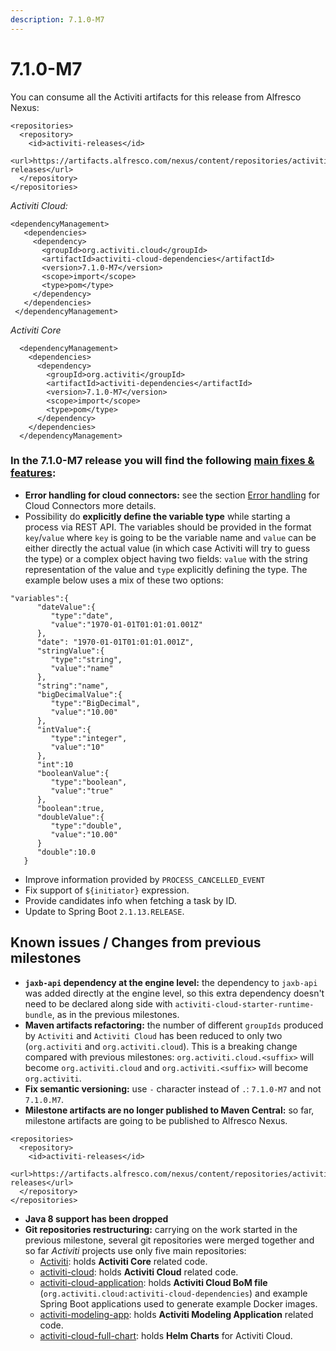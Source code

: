 ```yaml
---
description: 7.1.0-M7
---
```


# 7.1.0-M7

You can consume all the Activiti artifacts for this release from Alfresco Nexus:

```markup
<repositories>
  <repository>
    <id>activiti-releases</id>
    <url>https://artifacts.alfresco.com/nexus/content/repositories/activiti-releases</url>
  </repository>
</repositories>
```

_Activiti Cloud:_

```markup
<dependencyManagement>
   <dependencies>
     <dependency>
       <groupId>org.activiti.cloud</groupId>
       <artifactId>activiti-cloud-dependencies</artifactId>
       <version>7.1.0-M7</version>
       <scope>import</scope>
       <type>pom</type>
     </dependency>
   </dependencies>
 </dependencyManagement>
```

_Activiti Core_

```markup
  <dependencyManagement>
    <dependencies>
      <dependency>
        <groupId>org.activiti</groupId>
        <artifactId>activiti-dependencies</artifactId>
        <version>7.1.0-M7</version>
        <scope>import</scope>
        <type>pom</type>
      </dependency>
    </dependencies>
  </dependencyManagement>
```

### In the 7.1.0-M7 release you will find the following [main fixes & features](https://github.com/Activiti/Activiti/milestone/31?closed=1):

* **Error handling for cloud connectors:** see the section [Error handling](../components/activiti-cloud-application/cloud-connectors.md#error-handling) for Cloud Connectors more details.
* Possibility do **explicitly define the variable type** while starting a process via REST API. The variables should be provided in the format `key`/`value` where `key` is going to be the variable name and `value` can be either directly the actual value \(in which case Activiti will try to guess the type\) or a complex object having two fields: `value` with the string representation of the value and `type`  explicitly defining the type. The example below uses a mix of these two options:

```markup
"variables":{
      "dateValue":{
         "type":"date",
         "value":"1970-01-01T01:01:01.001Z"
      },
      "date": "1970-01-01T01:01:01.001Z",
      "stringValue":{
         "type":"string",
         "value":"name"
      },
      "string":"name",
      "bigDecimalValue":{
         "type":"BigDecimal",
         "value":"10.00"
      },
      "intValue":{
         "type":"integer",
         "value":"10"
      },
      "int":10
      "booleanValue":{
         "type":"boolean",
         "value":"true"
      },
      "boolean":true,
      "doubleValue":{
         "type":"double",
         "value":"10.00"
      }
      "double":10.0
   }
```

* Improve information provided by `PROCESS_CANCELLED_EVENT`
* Fix support of `${initiator}` expression.
* Provide candidates info when fetching a task by ID.
* Update to Spring Boot  `2.1.13.RELEASE`.

## Known issues / Changes from previous milestones

* **`jaxb-api` dependency at the engine level:** the dependency to `jaxb-api` was added directly at the engine level, so this extra dependency doesn't need to be declared along side with `activiti-cloud-starter-runtime-bundle`, as in the previous milestones. 
* **Maven artifacts refactoring:** the number of different `groupIds` produced by `Activiti` and `Activiti Cloud` has been reduced to only two \(`org.activiti` and `org.activiti.cloud`\). This is a breaking change compared with previous milestones: `org.activiti.cloud.<suffix>` will become `org.activiti.cloud` and `org.activiti.<suffix>` will become `org.activiti`.
* **Fix semantic versioning:** use `-` character instead of `.`: `7.1.0-M7` and not `7.1.0.M7`.
* **Milestone artifacts are no longer published to Maven Central:**  so far, milestone artifacts are going to be published to Alfresco Nexus.

```markup
<repositories>
  <repository>
    <id>activiti-releases</id>
    <url>https://artifacts.alfresco.com/nexus/content/repositories/activiti-releases</url>
  </repository>
</repositories>
```

* **Java 8 support has been dropped**
* **Git repositories restructuring:** carrying on the work started in the previous milestone, several git repositories were merged together and so far _Activiti_ projects use only five main repositories:
  * [Activiti](https://github.com/Activiti/Activiti): holds **Activiti Core** related code.
  * [activiti-cloud](https://github.com/Activiti/activiti-cloud):  holds **Activiti Cloud** related code.
  * [activiti-cloud-application](https://github.com/Activiti/activiti-cloud-application): holds **Activiti Cloud BoM file** \(`org.activiti.cloud:activiti-cloud-dependencies`\) and example Spring Boot applications used to generate example Docker images.
  * [activiti-modeling-app](https://github.com/Activiti/activiti-modeling-app): holds **Activiti Modeling Application** related code.
  * [activiti-cloud-full-chart](https://github.com/Activiti/activiti-cloud-full-chart): holds **Helm Charts** for Activiti Cloud.



